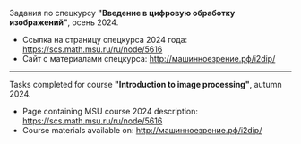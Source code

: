 Задания по спецкурсу **"Введение в цифровую обработку изображений"**, осень 2024.

- Ссылка на страницу спецкурса 2024 года:
https://scs.math.msu.ru/ru/node/5616
- Сайт с материалами спецкурса:
http://машинноезрение.рф/i2dip/

---

Tasks completed for course **"Introduction to image processing"**, autumn 2024.

- Page containing MSU course 2024 description:
https://scs.math.msu.ru/ru/node/5616
- Course materials available on:
http://машинноезрение.рф/i2dip/
